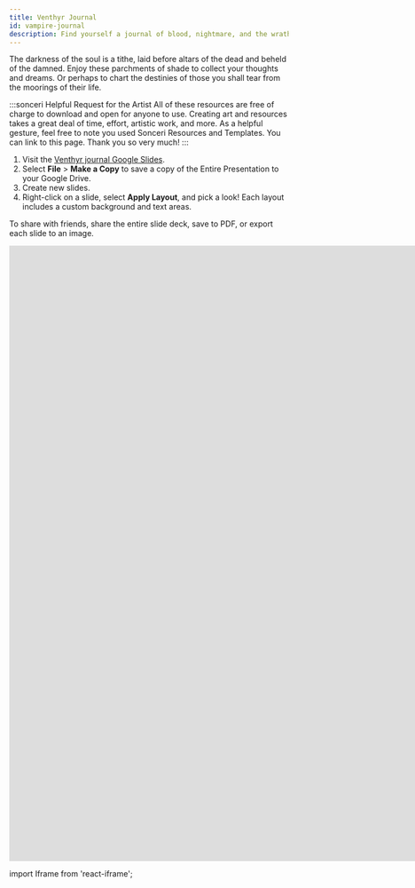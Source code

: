 ```yaml
---
title: Venthyr Journal
id: vampire-journal
description: Find yourself a journal of blood, nightmare, and the wrath of the Venthyr. Google Slides journal series.
---
```


The darkness of the soul is a tithe, laid before altars of the dead and beheld of the damned. Enjoy these parchments of shade to collect your thoughts and dreams. Or perhaps to chart the destinies of those you shall tear from the moorings of their life. 

:::sonceri Helpful Request for the Artist
All of these resources are free of charge to download and open for anyone to use. Creating art and resources takes a great deal of time, effort, artistic work, and more. As a helpful gesture, feel free to note you used Sonceri Resources and Templates. You can link to this page. Thank you so very much! 
:::

1. Visit the [Venthyr journal Google Slides](https://docs.google.com/presentation/d/1sIhDACgHLw6sdK0E5G7wZ_KrE2g70WmPu6gZhYsNweE).
2. Select **File** > **Make a Copy** to save a copy of the Entire Presentation to your Google Drive.
3. Create new slides.
4. Right-click on a slide, select **Apply Layout**, and pick a look! Each layout includes a custom background and text areas.

To share with friends, share the entire slide deck, save to PDF, or export each slide to an image.

<div className='responsive-google-slides'>

<iframe src="https://docs.google.com/presentation/d/e/2PACX-1vTe_OJC047R9d_pJWHWkfgXNiEDHuwHrHp79Osjgj1GdaqYwcJcWAH5Bke_4Fh-3GiYjLs6vYHKF-Pu/embed?start=false&loop=false&delayms=3000" frameborder="0" width="1920" height="1109" allowFullScreen="true" mozallowFullScreen="true" webkitallowFullScreen="true"></iframe>

</div>

import Iframe from 'react-iframe';